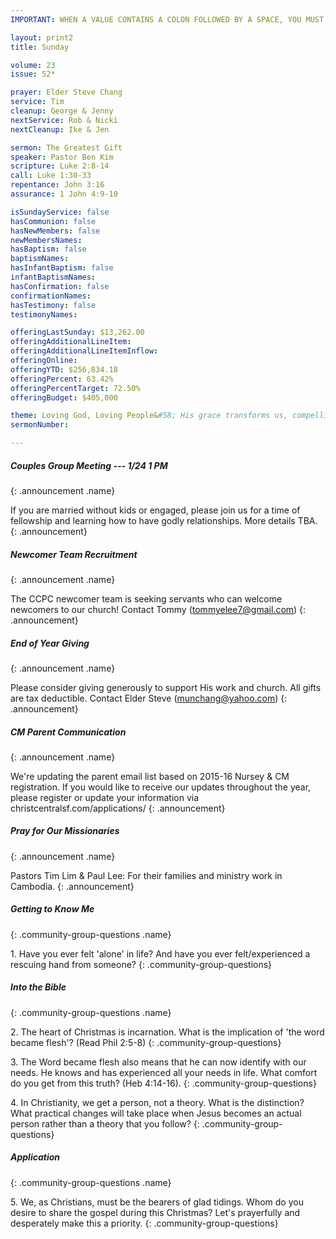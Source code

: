 ```yaml
---
IMPORTANT: WHEN A VALUE CONTAINS A COLON FOLLOWED BY A SPACE, YOU MUST USE &#58;

layout: print2
title: Sunday

volume: 23
issue: 52*

prayer: Elder Steve Chang
service: Tim
cleanup: George & Jenny
nextService: Rob & Nicki
nextCleanup: Ike & Jen

sermon: The Greatest Gift
speaker: Pastor Ben Kim
scripture: Luke 2:8-14
call: Luke 1:30-33
repentance: John 3:16
assurance: 1 John 4:9-10

isSundayService: false
hasCommunion: false
hasNewMembers: false
newMembersNames:
hasBaptism: false
baptismNames: 
hasInfantBaptism: false
infantBaptismNames: 
hasConfirmation: false
confirmationNames: 
hasTestimony: false
testimonyNames:

offeringLastSunday: $13,262.00
offeringAdditionalLineItem: 
offeringAdditionalLineItemInflow: 
offeringOnline: 
offeringYTD: $256,834.18
offeringPercent: 63.42%
offeringPercentTarget: 72.50%
offeringBudget: $405,000

theme: Loving God, Loving People&#58; His grace transforms us, compelling us to love others.
sermonNumber: 

---
```


##### Couples Group Meeting --- 1/24 1 PM
{: .announcement .name}

If you are married without kids or engaged, please join us for a time of fellowship and learning how to have godly relationships. More details TBA.
{: .announcement} 

##### Newcomer Team Recruitment
{: .announcement .name}

The CCPC newcomer team is seeking servants who can welcome newcomers to our church! Contact Tommy (tommyelee7@gmail.com)
{: .announcement} 

##### End of Year Giving
{: .announcement .name}

Please consider giving generously to support His work and church. All gifts are tax deductible. Contact Elder Steve (munchang@yahoo.com)
{: .announcement}

##### CM Parent Communication
{: .announcement .name}

We're updating the parent email list based on 2015-16 Nursey & CM registration. If you would like to receive our updates throughout the year, please register or update your information via christcentralsf.com/applications/
{: .announcement}

##### Pray for Our Missionaries
{: .announcement .name}

Pastors Tim Lim & Paul Lee: For their families and ministry work in Cambodia.
{: .announcement} 



##### Getting to Know Me
{: .community-group-questions .name}

1\. Have you ever felt 'alone' in life? And have you ever felt/experienced a rescuing hand from someone? 
{: .community-group-questions}

##### Into the Bible
{: .community-group-questions .name}

2\. The heart of Christmas is incarnation. What is the implication of 'the word became flesh'? (Read Phil 2:5-8)
{: .community-group-questions}

3\. The Word became flesh also means that he can now identify with our needs. He knows and has experienced all your needs in life. What comfort do you get from this truth? (Heb 4:14-16).
{: .community-group-questions}

4\. In Christianity, we get a person, not a theory. What is the distinction? What practical changes will take place when Jesus becomes an actual person rather than a theory that you follow?
{: .community-group-questions}

##### Application
{: .community-group-questions .name}

5\. We, as Christians, must be the bearers of glad tidings. Whom do you desire to share the gospel during this Christmas? Let's prayerfully and desperately make this a priority. 
{: .community-group-questions}